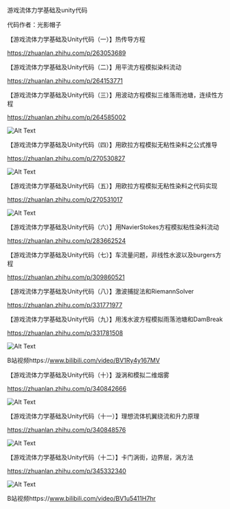 游戏流体力学基础及unity代码

代码作者：光影帽子

【游戏流体力学基础及Unity代码（一）】热传导方程

https://zhuanlan.zhihu.com/p/263053689

【游戏流体力学基础及Unity代码（二）】用平流方程模拟染料流动

https://zhuanlan.zhihu.com/p/264153771

【游戏流体力学基础及Unity代码（三）】用波动方程模拟三维落雨池塘，连续性方程

https://zhuanlan.zhihu.com/p/264585002

![Alt Text](https://s3.ax1x.com/2021/01/19/sgPMuQ.gif)

【游戏流体力学基础及Unity代码（四）】用欧拉方程模拟无粘性染料之公式推导

https://zhuanlan.zhihu.com/p/270530827

![Alt Text](https://s3.ax1x.com/2021/01/19/sgCCoq.gif)

【游戏流体力学基础及Unity代码（五）】用欧拉方程模拟无粘性染料之代码实现

https://zhuanlan.zhihu.com/p/270531017

![Alt Text](https://s3.ax1x.com/2021/01/19/sg9Yaq.gif)

【游戏流体力学基础及Unity代码（六）】用NavierStokes方程模拟粘性染料流动

https://zhuanlan.zhihu.com/p/283662524

【游戏流体力学基础及Unity代码（七）】车流量问题，非线性水波以及burgers方程

https://zhuanlan.zhihu.com/p/309860521

【游戏流体力学基础及Unity代码（八）】激波捕捉法和RiemannSolver

https://zhuanlan.zhihu.com/p/331771977

【游戏流体力学基础及Unity代码（九）】用浅水波方程模拟雨落池塘和DamBreak

https://zhuanlan.zhihu.com/p/331781508

![Alt Text](https://s3.ax1x.com/2021/01/19/sgpzUx.gif)

B站视频https://www.bilibili.com/video/BV1Ry4y167MV

【游戏流体力学基础及Unity代码（十）】漩涡和模拟二维烟雾

https://zhuanlan.zhihu.com/p/340842666

![Alt Text](https://s3.ax1x.com/2021/01/19/sgpb2F.gif)

【游戏流体力学基础及Unity代码（十一）】理想流体机翼绕流和升力原理

https://zhuanlan.zhihu.com/p/340848576

![Alt Text](https://s3.ax1x.com/2021/01/19/sgpo5V.gif)

【游戏流体力学基础及Unity代码（十二）】卡门涡街，边界层，涡方法

https://zhuanlan.zhihu.com/p/345332340

![Alt Text](https://s3.ax1x.com/2021/01/19/sgS7Xd.gif)  

B站视频https://www.bilibili.com/video/BV1u5411H7hr
